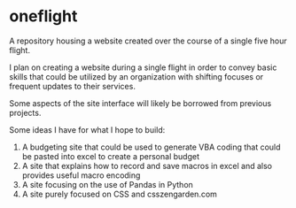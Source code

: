 # oneflight
A repository housing a website created over the course of a single five hour flight.

I plan on creating a website during a single flight in order to convey basic skills that could be utilized by an organization with shifting focuses or frequent updates to their services. 

Some aspects of the site interface will likely be borrowed from previous projects.

Some ideas I have for what I hope to build:
   1) A budgeting site that could be used to generate VBA coding that could be pasted into excel to create a personal budget
   2) A site that explains how to record and save macros in excel and also provides useful macro encoding
   3) A site focusing on the use of Pandas in Python
   4) A site purely focused on CSS and csszengarden.com
